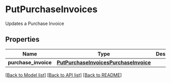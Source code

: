 # PutPurchaseInvoices

Updates a Purchase Invoice
## Properties
Name | Type | Description | Notes
------------ | ------------- | ------------- | -------------
**purchase_invoice** | [**PutPurchaseInvoicesPurchaseInvoice**](PutPurchaseInvoicesPurchaseInvoice.md) |  | 

[[Back to Model list]](../README.md#documentation-for-models) [[Back to API list]](../README.md#documentation-for-api-endpoints) [[Back to README]](../README.md)


